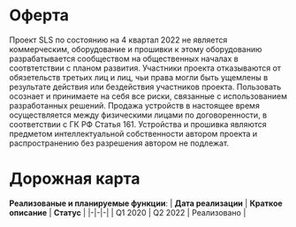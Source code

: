# Оферта

Проект SLS  по состоянию на 4 квартал 2022 не является коммерческим,  оборудование и прошивки к этому оборудованию разрабатывается сообществом на общественных началах в соотвтетствии с планом развития.    Участники проекта отказываются от обязетельств третьих лиц и лиц, чьи права могли быть ущемлены в результате действия или бездействия 
участников проекта. Пользовать осознает и принимаете на себя все риски, связанные с использованием разработанных решений.  Продажа устройств в настоящее время осуществляется между физическими лицами по договоренности, в соответствии с ГК РФ Статья 161. Устройства и прошивка являются предметом интеллектуальной собственности автором проекта и распространению без разрешения автором не подлежат. 

# Дорожная карта

**Реализованые и планируемые функции**:
| **Дата реализации** | **Краткое описание** | **Статус** |
|-|-|-|
| Q1 2020 | Q2 2022 | Реализовано |

